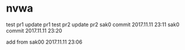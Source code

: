 # nvwa
test pr1
update pr1
test pr2
update pr2
sak0 commit 2017.11.11 23:11
sak0 commit 2017.11.11 23:20

add from sak00 2017.11.11 23:06
